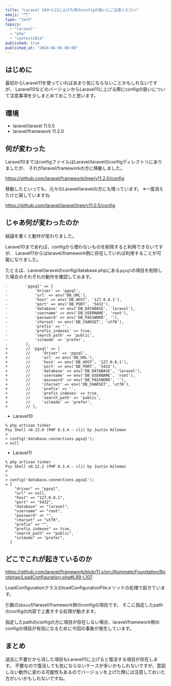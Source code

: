 ```yaml
---
title: "Laravel 10から11に上げた時のconfigの扱いにご注意ください"
emoji: "🗂"
type: "tech"
topics:
  - "laravel"
  - "php"
  - "contest2024"
published: true
published_at: "2024-04-06 08:00"
---
```


## はじめに

最初からLaravel11を使っていればあまり気にならないことかもしれないですが、
Laravel10などのバージョンからLaravel11に上げる際にconfigの扱いについて注意事項を少しまとめておこうと思います。

## 環境

- laravel/laravel 11.0.5
- laravel/framework 11.2.0

## 何が変わった

Laravel10まではconfigファイルはLaravel/laravelのconfigディレクトリにありましたが、
それがlaravel/frameworkの方に移動しました。

https://github.com/laravel/framework/tree/v11.2.0/config

移動したといっても、元々のLaravel/laravelの方にも残っています。
※一度消えたけど戻していますね

https://github.com/laravel/laravel/tree/v11.0.5/config

## じゃあ何が変わったのか

結論を書くと動作が変わりました。

Laravel10まであれば、configから使わないものを削除すると利用できないですが、
Laravel11からはlaravel/framework側に存在していれば利用することが可能になりました。

たとえば、Laravel/laravelのconfig/database.phpにある`pgsql`の項目を削除した場合のそれぞれの動作を確認してみます。

```diff:config/database.php
-        'pgsql' => [
-            'driver' => 'pgsql',
-            'url' => env('DB_URL'),
-            'host' => env('DB_HOST', '127.0.0.1'),
-            'port' => env('DB_PORT', '5432'),
-            'database' => env('DB_DATABASE', 'laravel'),
-            'username' => env('DB_USERNAME', 'root'),
-            'password' => env('DB_PASSWORD', ''),
-            'charset' => env('DB_CHARSET', 'utf8'),
-            'prefix' => '',
-            'prefix_indexes' => true,
-            'search_path' => 'public',
-            'sslmode' => 'prefer',
-        ],
+        // 'pgsql' => [
+        //     'driver' => 'pgsql',
+        //     'url' => env('DB_URL'),
+        //     'host' => env('DB_HOST', '127.0.0.1'),
+        //     'port' => env('DB_PORT', '5432'),
+        //     'database' => env('DB_DATABASE', 'laravel'),
+        //     'username' => env('DB_USERNAME', 'root'),
+        //     'password' => env('DB_PASSWORD', ''),
+        //     'charset' => env('DB_CHARSET', 'utf8'),
+        //     'prefix' => '',
+        //     'prefix_indexes' => true,
+        //     'search_path' => 'public',
+        //     'sslmode' => 'prefer',
+        // ],
```

- Laravel10

```
% php artisan tinker
Psy Shell v0.12.0 (PHP 8.3.4 — cli) by Justin Hileman
> 
> config('database.connections.pgsql');
= null
```

- Laravel11

```
% php artisan tinker
Psy Shell v0.12.2 (PHP 8.3.4 — cli) by Justin Hileman
> 
> 
> config('database.connections.pgsql');
= [
    "driver" => "pgsql",
    "url" => null,
    "host" => "127.0.0.1",
    "port" => "5432",
    "database" => "laravel",
    "username" => "root",
    "password" => "",
    "charset" => "utf8",
    "prefix" => "",
    "prefix_indexes" => true,
    "search_path" => "public",
    "sslmode" => "prefer",
  ]
```

## どこでこれが起きているのか

https://github.com/laravel/framework/blob/11.x/src/Illuminate/Foundation/Bootstrap/LoadConfiguration.php#L89-L107

LoadConfigurationクラスのloadConfigurationFileメソッドの処理で起きています。

引数の`$base`がlaravel/framework側のconfigの項目です。
そこに指定したpathのconfigの内容で上書きする処理が動きます。

指定したpathのconfigの方に項目が存在しない場合、laravel/framework側のconfigの項目が有効になるために今回の事象が発生しています。

## まとめ

過去に不要だから消した項目もLaravel11に上げると復活する項目が存在します。
不要なので復活しても気にならないケースが多いかもしれないですが、意図しない動作に変わる可能性もあるのでバージョンを上げた際には注意しておいた方がいいかもしれないですね。
